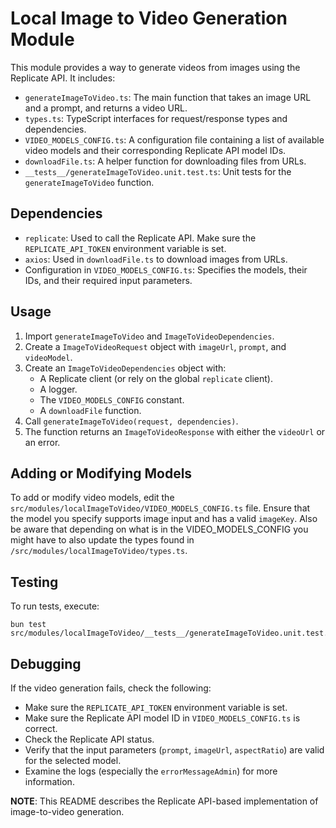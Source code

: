# Local Image to Video Generation Module

This module provides a way to generate videos from images using the Replicate API. It includes:

- `generateImageToVideo.ts`: The main function that takes an image URL and a prompt, and returns a video URL.
- `types.ts`: TypeScript interfaces for request/response types and dependencies.
- `VIDEO_MODELS_CONFIG.ts`: A configuration file containing a list of available video models and their corresponding Replicate API model IDs.
- `downloadFile.ts`: A helper function for downloading files from URLs.
- `__tests__/generateImageToVideo.unit.test.ts`: Unit tests for the `generateImageToVideo` function.

## Dependencies

- `replicate`: Used to call the Replicate API.  Make sure the `REPLICATE_API_TOKEN` environment variable is set.
- `axios`: Used in `downloadFile.ts` to download images from URLs.
- Configuration in `VIDEO_MODELS_CONFIG.ts`: Specifies the models, their IDs, and their required input parameters.

## Usage

1.  Import `generateImageToVideo` and `ImageToVideoDependencies`.
2.  Create a `ImageToVideoRequest` object with `imageUrl`, `prompt`, and `videoModel`.
3.  Create an `ImageToVideoDependencies` object with:
    - A Replicate client (or rely on the global `replicate` client).
    - A logger.
    - The `VIDEO_MODELS_CONFIG` constant.
    - A `downloadFile` function.
4.  Call `generateImageToVideo(request, dependencies)`.
5.  The function returns an `ImageToVideoResponse` with either the `videoUrl` or an error.

## Adding or Modifying Models

To add or modify video models, edit the `src/modules/localImageToVideo/VIDEO_MODELS_CONFIG.ts` file.  Ensure that the model you specify supports image input and has a valid `imageKey`.
Also be aware that depending on what is in the VIDEO_MODELS_CONFIG you might have to also update the types found in `/src/modules/localImageToVideo/types.ts`.

## Testing
To run tests, execute:

```shell
bun test src/modules/localImageToVideo/__tests__/generateImageToVideo.unit.test.ts
```

## Debugging

If the video generation fails, check the following:

-   Make sure the `REPLICATE_API_TOKEN` environment variable is set.
-   Make sure the Replicate API model ID in `VIDEO_MODELS_CONFIG.ts` is correct.
-   Check the Replicate API status.
-   Verify that the input parameters (`prompt`, `imageUrl`, `aspectRatio`) are valid for the selected model.
-   Examine the logs (especially the `errorMessageAdmin`) for more information.

**NOTE**: This README describes the Replicate API-based implementation of image-to-video generation.

